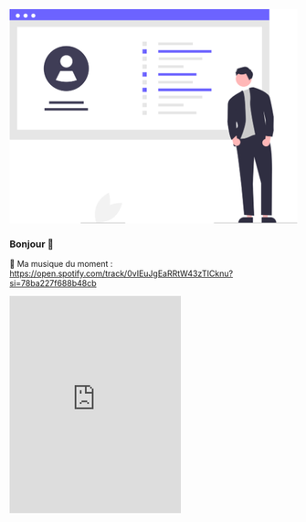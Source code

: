 ![Cover](https://github.com/Cyprien-Gmd/Cyprien-Gmd/blob/main/img/undraw_Updated_resume_re_q1or.svg)

### Bonjour 👋

🔗 Ma musique du moment :
https://open.spotify.com/track/0vIEuJgEaRRtW43zTICknu?si=78ba227f688b48cb
<iframe src="https://open.spotify.com/embed/track/0vIEuJgEaRRtW43zTICknu" width="300" height="380" frameborder="0" allowtransparency="true" allow="encrypted-media"></iframe>
